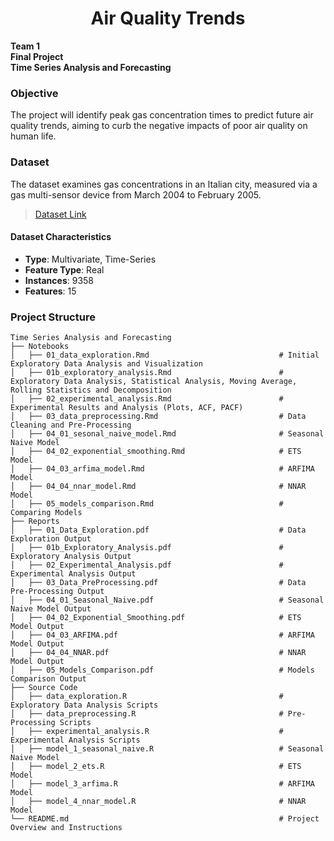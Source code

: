 <h1 align="center"> Air Quality Trends </h1>

**Team 1**  
**Final Project**  
**Time Series Analysis and Forecasting**


### Objective
The project will identify peak gas concentration times to predict future air quality trends, aiming to curb the negative impacts of poor air quality on human life.

### Dataset
The dataset examines gas concentrations in an Italian city, measured via a gas multi-sensor device from March 2004 to February 2005.

> [Dataset Link](https://archive.ics.uci.edu/dataset/360/air+quality)

#### Dataset Characteristics
- **Type**: Multivariate, Time-Series
- **Feature Type**: Real
- **Instances**: 9358
- **Features**: 15

### Project Structure
```plaintext
Time Series Analysis and Forecasting
├── Notebooks
│   ├── 01_data_exploration.Rmd                             # Initial Exploratory Data Analysis and Visualization
│   ├── 01b_exploratory_analysis.Rmd                        # Exploratory Data Analysis, Statistical Analysis, Moving Average, Rolling Statistics and Decomposition  
│   ├── 02_experimental_analysis.Rmd                        # Experimental Results and Analysis (Plots, ACF, PACF)
│   ├── 03_data_preprocessing.Rmd                           # Data Cleaning and Pre-Processing
│   ├── 04_01_sesonal_naive_model.Rmd                       # Seasonal Naive Model
│   ├── 04_02_exponential_smoothing.Rmd                     # ETS Model
│   ├── 04_03_arfima_model.Rmd                              # ARFIMA Model
│   ├── 04_04_nnar_model.Rmd                                # NNAR Model
│   ├── 05_models_comparison.Rmd                            # Comparing Models
├── Reports
│   ├── 01_Data_Exploration.pdf                             # Data Exploration Output
│   ├── 01b_Exploratory_Analysis.pdf                        # Exploratory Analysis Output
│   ├── 02_Experimental_Analysis.pdf                        # Experimental Analysis Output
│   ├── 03_Data_PreProcessing.pdf                           # Data Pre-Processing Output
│   ├── 04_01_Seasonal_Naive.pdf                            # Seasonal Naive Model Output
│   ├── 04_02_Exponential_Smoothing.pdf                     # ETS Model Output
│   ├── 04_03_ARFIMA.pdf                                    # ARFIMA Model Output
│   ├── 04_04_NNAR.pdf                                      # NNAR Model Output
│   ├── 05_Models_Comparison.pdf                            # Models Comparison Output
├── Source Code
│   ├── data_exploration.R                                  # Exploratory Data Analysis Scripts
│   ├── data_preprocessing.R                                # Pre-Processing Scripts
│   ├── experimental_analysis.R                             # Experimental Analysis Scripts
│   ├── model_1_seasonal_naive.R                            # Seasonal Naive Model
│   ├── model_2_ets.R                                       # ETS Model
│   ├── model_3_arfima.R                                    # ARFIMA Model
│   ├── model_4_nnar_model.R                                # NNAR Model
└── README.md                                               # Project Overview and Instructions
```
